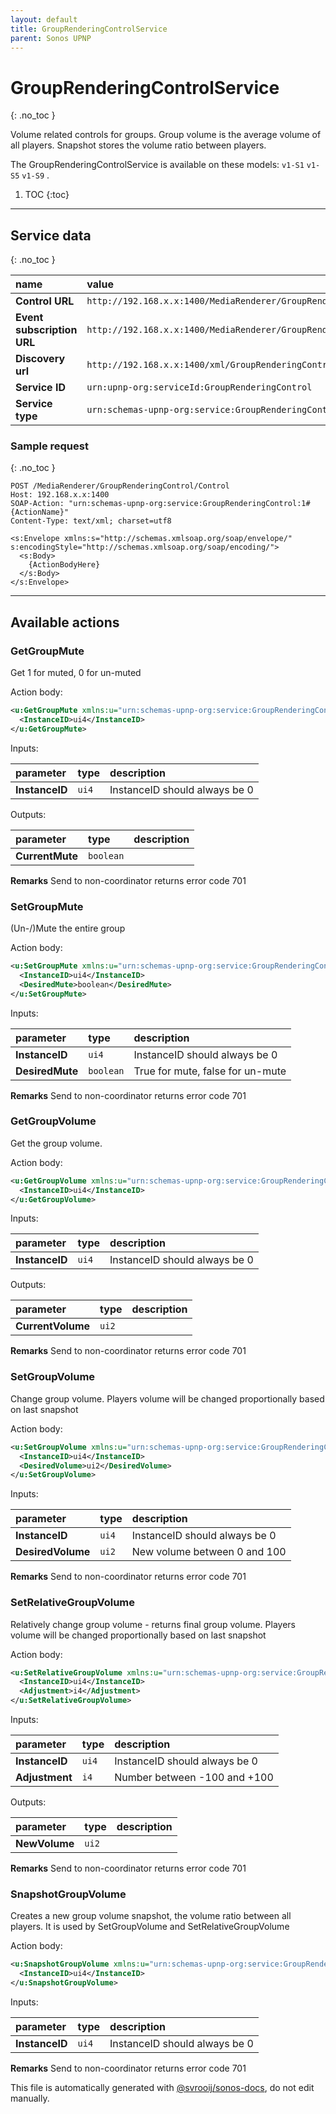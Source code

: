 ```yaml
---
layout: default
title: GroupRenderingControlService
parent: Sonos UPNP
---
```

# GroupRenderingControlService
{: .no_toc }

Volume related controls for groups. Group volume is the average volume of all players. Snapshot stores the volume ratio between players.

The GroupRenderingControlService is available on these models: `v1-S1` `v1-S5` `v1-S9` .

1. TOC
{:toc}

---


## Service data
{: .no_toc }

| name | value |
|:-----|:------|
| **Control URL** | `http://192.168.x.x:1400/MediaRenderer/GroupRenderingControl/Control` |
| **Event subscription URL** | `http://192.168.x.x:1400/MediaRenderer/GroupRenderingControl/Event` |
| **Discovery url** | `http://192.168.x.x:1400/xml/GroupRenderingControl1.xml` |
| **Service ID** | `urn:upnp-org:serviceId:GroupRenderingControl` |
| **Service type** | `urn:schemas-upnp-org:service:GroupRenderingControl:1` |

### Sample request
{: .no_toc }

```http
POST /MediaRenderer/GroupRenderingControl/Control
Host: 192.168.x.x:1400
SOAP-Action: "urn:schemas-upnp-org:service:GroupRenderingControl:1#{ActionName}"
Content-Type: text/xml; charset=utf8

<s:Envelope xmlns:s="http://schemas.xmlsoap.org/soap/envelope/" s:encodingStyle="http://schemas.xmlsoap.org/soap/encoding/">
  <s:Body>
    {ActionBodyHere}
  </s:Body>
</s:Envelope>
```

---

## Available actions

### GetGroupMute

Get 1 for muted, 0 for un-muted

Action body:

```xml
<u:GetGroupMute xmlns:u="urn:schemas-upnp-org:service:GroupRenderingControl:1">
  <InstanceID>ui4</InstanceID>
</u:GetGroupMute>
```


Inputs:

| parameter | type | description |
|:----------|:-----|:------------|
| **InstanceID** | `ui4` | InstanceID should always be 0 |

Outputs:

| parameter | type | description |
|:----------|:-----|:------------|
| **CurrentMute** | `boolean` |  |

**Remarks** Send to non-coordinator returns error code 701

### SetGroupMute

(Un-/)Mute the entire group

Action body:

```xml
<u:SetGroupMute xmlns:u="urn:schemas-upnp-org:service:GroupRenderingControl:1">
  <InstanceID>ui4</InstanceID>
  <DesiredMute>boolean</DesiredMute>
</u:SetGroupMute>
```


Inputs:

| parameter | type | description |
|:----------|:-----|:------------|
| **InstanceID** | `ui4` | InstanceID should always be 0 |
| **DesiredMute** | `boolean` | True for mute, false for un-mute |

**Remarks** Send to non-coordinator returns error code 701

### GetGroupVolume

Get the group volume.

Action body:

```xml
<u:GetGroupVolume xmlns:u="urn:schemas-upnp-org:service:GroupRenderingControl:1">
  <InstanceID>ui4</InstanceID>
</u:GetGroupVolume>
```


Inputs:

| parameter | type | description |
|:----------|:-----|:------------|
| **InstanceID** | `ui4` | InstanceID should always be 0 |

Outputs:

| parameter | type | description |
|:----------|:-----|:------------|
| **CurrentVolume** | `ui2` |  |

**Remarks** Send to non-coordinator returns error code 701

### SetGroupVolume

Change group volume. Players volume will be changed proportionally based on last snapshot

Action body:

```xml
<u:SetGroupVolume xmlns:u="urn:schemas-upnp-org:service:GroupRenderingControl:1">
  <InstanceID>ui4</InstanceID>
  <DesiredVolume>ui2</DesiredVolume>
</u:SetGroupVolume>
```


Inputs:

| parameter | type | description |
|:----------|:-----|:------------|
| **InstanceID** | `ui4` | InstanceID should always be 0 |
| **DesiredVolume** | `ui2` | New volume between 0 and 100 |

**Remarks** Send to non-coordinator returns error code 701

### SetRelativeGroupVolume

Relatively change group volume - returns final group volume. Players volume will be changed proportionally based on last snapshot

Action body:

```xml
<u:SetRelativeGroupVolume xmlns:u="urn:schemas-upnp-org:service:GroupRenderingControl:1">
  <InstanceID>ui4</InstanceID>
  <Adjustment>i4</Adjustment>
</u:SetRelativeGroupVolume>
```


Inputs:

| parameter | type | description |
|:----------|:-----|:------------|
| **InstanceID** | `ui4` | InstanceID should always be 0 |
| **Adjustment** | `i4` | Number between -100 and +100 |

Outputs:

| parameter | type | description |
|:----------|:-----|:------------|
| **NewVolume** | `ui2` |  |

**Remarks** Send to non-coordinator returns error code 701

### SnapshotGroupVolume

Creates a new group volume snapshot,  the volume ratio between all players. It is used by SetGroupVolume and SetRelativeGroupVolume

Action body:

```xml
<u:SnapshotGroupVolume xmlns:u="urn:schemas-upnp-org:service:GroupRenderingControl:1">
  <InstanceID>ui4</InstanceID>
</u:SnapshotGroupVolume>
```


Inputs:

| parameter | type | description |
|:----------|:-----|:------------|
| **InstanceID** | `ui4` | InstanceID should always be 0 |

**Remarks** Send to non-coordinator returns error code 701


This file is automatically generated with [@svrooij/sonos-docs](https://github.com/svrooij/sonos-api-docs/tree/main/generator/sonos-docs), do not edit manually.
